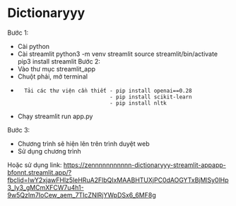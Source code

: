 ﻿# Dictionaryyy
Bước 1: 
-	Cài python
-	Cài streamlit
python3 -m venv streamlit
source streamlit/bin/activate
pip3 install streamlit
Bước 2: 
-	Vào thư mục streamlit_app
-	Chuột phải, mở terminal
-       Tải các thư viện cần thiết - pip install openai==0.28
                                   - pip install scikit-learn
                                   - pip install nltk
-	Chạy streamlit run app.py


Bước 3:
-	Chương trình sẽ hiện lên trên trình duyệt web
-	Sử dụng chương trình

Hoặc sử dụng link: https://zennnnnnnnnnn-dictionaryyy-streamlit-appapp-bfonnt.streamlit.app/?fbclid=IwY2xjawFHlz5leHRuA2FlbQIxMAABHTUXjPC0dAOGYTxBjMlSy0lHp3_Iy3_gMCmXFCW7u4h1-9w5QzIm7IoCew_aem_7TIcZNlRjYWpDSx6_6MF8g
